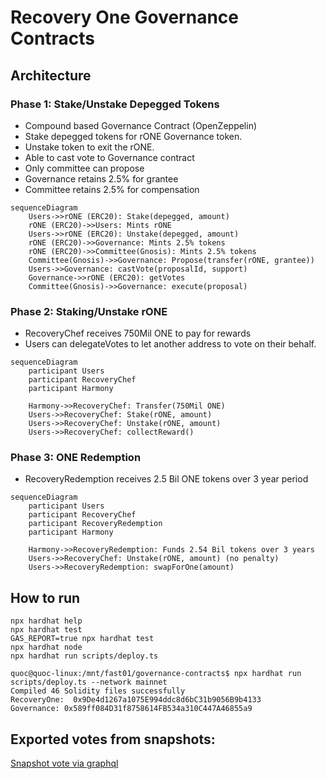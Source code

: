 # Recovery One Governance Contracts

## Architecture

### Phase 1: Stake/Unstake Depegged Tokens

* Compound based Governance Contract (OpenZeppelin)
* Stake depegged tokens for rONE Governance token.
* Unstake token to exit the rONE.
* Able to cast vote to Governance contract
* Only committee can propose
* Governance retains 2.5% for grantee
* Committee retains 2.5% for compensation

```mermaid
sequenceDiagram
    Users->>rONE (ERC20): Stake(depegged, amount)
    rONE (ERC20)->>Users: Mints rONE
    Users->>rONE (ERC20): Unstake(depegged, amount)
    rONE (ERC20)->>Governance: Mints 2.5% tokens
    rONE (ERC20)->>Committee(Gnosis): Mints 2.5% tokens
    Committee(Gnosis)->>Governance: Propose(transfer(rONE, grantee))
    Users->>Governance: castVote(proposalId, support)
    Governance->>rONE (ERC20): getVotes
    Committee(Gnosis)->>Governance: execute(proposal)
```

### Phase 2: Staking/Unstake rONE

* RecoveryChef receives 750Mil ONE to pay for rewards
* Users can delegateVotes to let another address to vote on their behalf.

```mermaid
sequenceDiagram
    participant Users
    participant RecoveryChef
    participant Harmony

    Harmony->>RecoveryChef: Transfer(750Mil ONE)
    Users->>RecoveryChef: Stake(rONE, amount)
    Users->>RecoveryChef: Unstake(rONE, amount)
    Users->>RecoveryChef: collectReward()
```

### Phase 3: ONE Redemption

* RecoveryRedemption receives 2.5 Bil ONE tokens over 3 year period

```mermaid
sequenceDiagram
    participant Users
    participant RecoveryChef
    participant RecoveryRedemption
    participant Harmony

    Harmony->>RecoveryRedemption: Funds 2.54 Bil tokens over 3 years
    Users->>RecoveryChef: Unstake(rONE, amount) (no penalty)
    Users->>RecoveryRedemption: swapForOne(amount)

```

## How to run
```shell
npx hardhat help
npx hardhat test
GAS_REPORT=true npx hardhat test
npx hardhat node
npx hardhat run scripts/deploy.ts
```


```
quoc@quoc-linux:/mnt/fast01/governance-contracts$ npx hardhat run scripts/deploy.ts --network mainnet
Compiled 46 Solidity files successfully
RecoveryOne:  0x9De4d1267a1075E994ddc8d6bC31b9056B9b4133
Governance: 0x589ff084D31f8758614FB534a310C447A46855a9
````


## Exported votes from snapshots:

[Snapshot vote via graphql](https://hub.snapshot.org/graphql?operationName=Votes&query=%0Aquery%20Spaces%20%7B%0A%20%20spaces(%0A%20%20%20%20first%3A%2020%2C%0A%20%20%20%20skip%3A%200%2C%0A%20%20%20%20orderBy%3A%20"created"%2C%0A%20%20%20%20orderDirection%3A%20desc%0A%20%20)%20%7B%0A%20%20%20%20id%0A%20%20%20%20name%0A%20%20%20%20about%0A%20%20%20%20network%0A%20%20%20%20symbol%0A%20%20%20%20strategies%20%7B%0A%20%20%20%20%20%20name%0A%20%20%20%20%20%20network%0A%20%20%20%20%20%20params%0A%20%20%20%20%7D%0A%20%20%20%20admins%0A%20%20%20%20members%0A%20%20%20%20filters%20%7B%0A%20%20%20%20%20%20minScore%0A%20%20%20%20%20%20onlyMembers%0A%20%20%20%20%7D%0A%20%20%20%20plugins%0A%20%20%7D%0A%7D%0A%0Aquery%20Proposals%20%7B%0A%20%20proposals(%0A%20%20%20%20first%3A%2020%2C%0A%20%20%20%20skip%3A%200%2C%0A%20%20%20%20where%3A%20%7B%0A%20%20%20%20%20%20state%3A%20"closed"%2C%0A%20%20%20%20%20%20author%3A"0xf0effd4f2834402a0271d41dc62deca87b40e73b"%0A%20%20%20%20%7D%2C%0A%20%20%20%20orderBy%3A%20"created"%2C%0A%20%20%20%20orderDirection%3A%20desc%0A%20%20)%20%7B%0A%20%20%20%20id%0A%20%20%20%20title%0A%20%20%20%20body%0A%20%20%20%20choices%0A%20%20%20%20start%0A%20%20%20%20end%0A%20%20%20%20snapshot%0A%20%20%20%20state%0A%20%20%20%20author%0A%20%20%20%20space%20%7B%0A%20%20%20%20%20%20id%0A%20%20%20%20%20%20name%0A%20%20%20%20%7D%0A%20%20%7D%0A%7D%0A%0Aquery%20Votes%20%7B%0A%20%20votes%20(%0A%20%20%20%20first%3A%201000%0A%20%20%20%20where%3A%20%7B%0A%20%20%20%20%20%20proposal%3A%20"0xa42068299c4a50901160fc12a1d00785aef9a188613792d49ce8a80e0ae72d10"%0A%20%20%20%20%7D%0A%20%20)%20%7B%0A%20%20%20%20id%0A%20%20%20%20voter%0A%20%20%20%20created%0A%20%20%20%20choice%0A%20%20%20%20space%20%7B%0A%20%20%20%20%20%20id%0A%20%20%20%20%7D%0A%20%20%20%20vp%0A%20%20%7D%0A%7D%0A%0Aquery%20Follows%20%7B%0A%20%20follows%20(where%3A%20%7B%20follower%3A%20"0xeF8305E140ac520225DAf050e2f71d5fBcC543e7"%20%7D)%20%7B%0A%20%20%20%20id%0A%20%20%20%20follower%0A%20%20%20%20space%20%7B%0A%20%20%20%20%20%20id%0A%20%20%20%20%7D%0A%20%20%20%20created%0A%20%20%7D%0A%7D%0A)